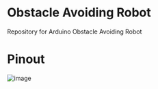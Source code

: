 # Obstacle Avoiding Robot
Repository for Arduino Obstacle Avoiding Robot
# Pinout
![image](https://github.com/AC-StarKiller/ObstacleAvoidingRobot/assets/75683749/58ccdc7b-8ead-4e35-b732-ad36785d9ae9)
